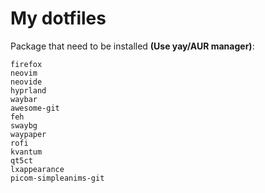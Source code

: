 # My dotfiles

Package that need to be installed **(Use yay/AUR manager)**:
```
firefox
neovim
neovide
hyprland
waybar
awesome-git
feh
swaybg
waypaper
rofi
kvantum
qt5ct
lxappearance
picom-simpleanims-git
```

